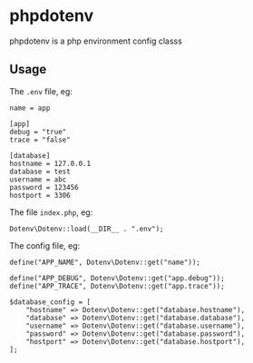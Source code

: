 # phpdotenv
phpdotenv is a php environment config classs

## Usage

The `.env` file, eg:
```
name = app

[app]
debug = "true"
trace = "false"

[database]
hostname = 127.0.0.1
database = test
username = abc
password = 123456
hostport = 3306
```

The file `index.php`, eg:
```
Dotenv\Dotenv::load(__DIR__ . ".env");
```

The config file, eg:
```
define("APP_NAME", Dotenv\Dotenv::get("name"));

define("APP_DEBUG", Dotenv\Dotenv::get("app.debug"));
define("APP_TRACE", Dotenv\Dotenv::get("app.trace"));

$database_config = [
    "hostname" => Dotenv\Dotenv::get("database.hostname"),
    "database" => Dotenv\Dotenv::get("database.database"),
    "username" => Dotenv\Dotenv::get("database.username"),
    "password" => Dotenv\Dotenv::get("database.password"),
    "hostport" => Dotenv\Dotenv::get("database.hostport"),
];
```
